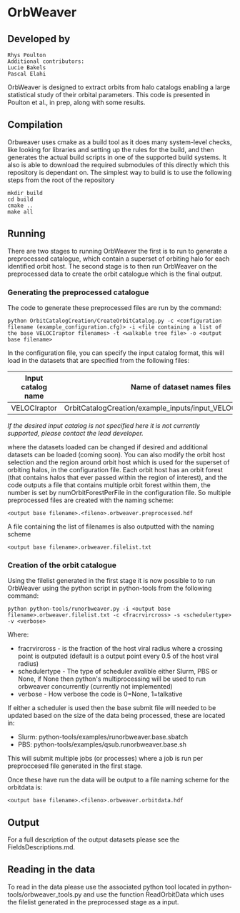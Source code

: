 # OrbWeaver

## Developed by
	Rhys Poulton
	Additional contributors:
	Lucie Bakels
	Pascal Elahi

OrbWeaver is designed to extract orbits from halo catalogs enabling a large statistical study of their orbital parameters. This code is presented in Poulton et al., in prep, along with some results.

## Compilation

Orbweaver uses cmake as a build tool as it does many system-level checks, like looking for libraries and setting up the rules for the build, and then generates the actual build scripts in one of the supported build systems. It also is able to download the required submodules of this directly which this repository is dependant on. The simplest way to build is to use the following steps from the root of the repository

	mkdir build
	cd build
	cmake ..
	make all


## Running

There are two stages to running OrbWeaver the first is to run to generate a preprocessed catalogue, which contain a superset of orbiting halo for each identified orbit host. The second stage is to then run OrbWeaver on the preprocessed data to create the orbit catalogue which is the final output.


### Generating the preprocessed catalogue

 The code to generate these preprocessed files are run by the command:

	python OrbitCatalogCreation/CreateOrbitCatalog.py -c <configuration filename (example_configuration.cfg)> -i <file containing a list of the base VELOCIraptor filenames> -t <walkable tree file> -o <output base filename>

In the configuration file, you can specify the input catalog format, this will load in the datasets that are specified from the following files:

| Input catalog name | Name of dataset names files |
|--------------------|-----------------------------|
| VELOCIraptor       | OrbitCatalogCreation/example\_inputs/input\_VELOCIraptor\_catalog.txt |

*If the desired input catalog is not specified here it is not currently supported, please contact the lead developer.*

where the datasets loaded can be changed if desired and additional datasets can be loaded (coming soon). You can also modify the orbit host selection and the region around orbit host which is used for the superset of orbiting halos, in the configuration file. Each orbit host has an orbit forest (that contains halos that ever passed within the region of interest), and the code outputs a file that contains multiple orbit forest within them, the number is set by numOrbitForestPerFile in the configuration file. So multiple preprocessed files are created with the naming scheme:

	<output base filename>.<fileno>.orbweaver.preprocessed.hdf

A file containing the list of filenames is also outputted with the naming scheme

	<output base filename>.orbweaver.filelist.txt

### Creation of the orbit catalogue

Using the filelist generated in the first stage it is now possible to to run OrbWeaver using the python script in python-tools from the following command:

	python python-tools/runorbweaver.py -i <output base filename>.orbweaver.filelist.txt -c <fracrvircross> -s <schedulertype> -v <verbose>

Where:

* fracrvircross - is the fraction of the host viral radius where a crossing point is outputed (default is a output point every 0.5 of the host viral radius)
* schedulertype - The type of scheduler avalible either Slurm, PBS or None, if None then python's multiprocessing will be used to run orbweaver concurrently (currently not implemented)
* verbose - How verbose the code is 0=None, 1=talkative

If either a scheduler is used then the base submit file will needed to be updated based on the size of the data being processed, these are located in:

* Slurm: python-tools/examples/runorbweaver.base.sbatch
* PBS: python-tools/examples/qsub.runorbweaver.base.sh

This will submit multiple jobs (or processes) where a job is run per preproccesed file generated in the first stage.

Once these have run the data will be output to a file naming scheme for the orbitdata is:

	<output base filename>.<fileno>.orbweaver.orbitdata.hdf

## Output

For a full description of the output datasets please see the FieldsDescriptions.md.

## Reading in the data

To read in the data please use the associated python tool located in python-tools/orbweaver_tools.py and use the function ReadOrbitData which uses the filelist generated in the preprocessed stage as a input.
